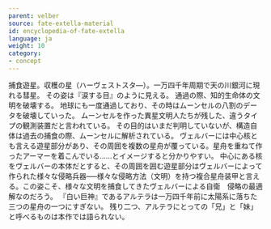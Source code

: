 ```yaml
---
parent: velber
source: fate-extella-material
id: encyclopedia-of-fate-extella
language: ja
weight: 10
category:
- concept
---
```


捕食遊星。収穫の星（ハーヴェストスタ―）。一万四千年周期で天の川銀河に現れる彗星。
その姿は『涙する目』のように見える。
通過の際、知的生命体の文明を破壊する。
地球にも一度通過しており、その時はムーンセルの八割のデータを破壊していった。
ムーンセルを作った異星文明人たちが残した、違うタイプの観測装置だと言われている。
その目的はいまだ判明していないが、構造自体は過去の捕食の際、ムーンセルに解析されている。
ヴェルバーには中心核とも言える遊星部分があり、その周囲を複数の星舟が覆っている。星舟を重ねて作ったアーマーを着こんでいる……とイメージすると分かりやすい。
中心にある核をヴェルバーの本体だとすると、その周囲を囲む遊星部分はヴェルバーによって作られた様々な侵略兵器–––様々な侵略方法（文明）を持つ複合星舟装甲と言える。この姿こそ、様々な文明を捕食してきたヴェルバーによる自衛　侵略の最適解なのだろう。
『白い巨神』であるアルテラは一万四千年前に太陽系に落ちた三つの星舟の一つにすぎない。
残り二つ、アルテラにとっての「兄」と「妹」と呼べるものは本作では語られない。
